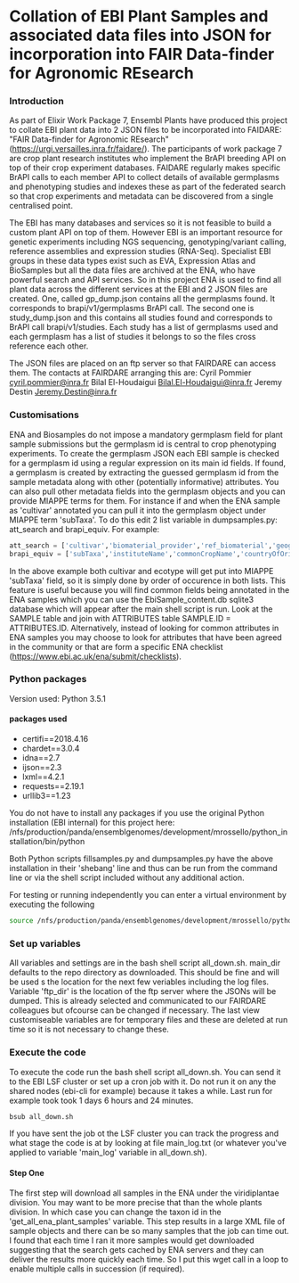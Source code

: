 # Collation of EBI Plant Samples and associated data files into JSON for incorporation into FAIR Data-finder for Agronomic REsearch

### Introduction

As part of Elixir Work Package 7, Ensembl Plants have produced this project to collate EBI plant data into 2 JSON files to be incorporated into FAIDARE: "FAIR Data-finder for Agronomic REsearch" (https://urgi.versailles.inra.fr/faidare/). The participants of work package 7 are crop plant research institutes who implement the BrAPI breeding API on top of their crop experiment databases. FAIDARE regularly makes specific BrAPI calls to each member API to collect details of available germplasms and phenotyping studies and indexes these as part of the federated search so that crop experiments and metadata can be discovered from a single centralised point.

The EBI has many databases and services so it is not feasible to build a custom plant API on top of them. However EBI is an important resource for genetic experiments including NGS sequencing, genotyping/variant calling, reference assemblies and expression studies (RNA-Seq). Specialist EBI groups in these data types exist such as EVA, Expression Atlas and BioSamples but all the data files are archived at the ENA, who have powerful search and API services. So in this project ENA is used to find all plant data across the different services at the EBI and 2 JSON files are created. One, called gp_dump.json contains all the germplasms found. It corresponds to brapi/v1/germplasms BrAPI call. The second one is study_dump.json and this contains all studies found and corresponds to BrAPI call brapi/v1/studies. Each study has a list of germplasms used and each germplasm has a list of studies it belongs to so the files cross reference each other. 

The JSON files are placed on an ftp server so that FAIRDARE can access them. The contacts at FAIRDARE arranging this are:
Cyril Pommier <cyril.pommier@inra.fr>
Bilal El-Houdaigui <Bilal.El-Houdaigui@inra.fr>
Jeremy Destin <Jeremy.Destin@inra.fr>

### Customisations

ENA and Biosamples do not impose a mandatory germplasm field for plant sample submissions but the germplasm id is central to crop phenotyping experiments. To create the germplasm JSON each EBI sample is checked for a germplasm id using a regular expression on its main id fields. If found, a germplasm is created by extracting the guessed germplasm id from the sample metadata along with other (potentially informative) attributes. You can also pull other metadata fields into the germplasm objects and you can provide MIAPPE terms for them. For instance if and when the ENA sample as 'cultivar' annotated you can pull it into the germplasm object under MIAPPE term 'subTaxa'. To do this edit 2 list variable in dumpsamples.py: att_search and brapi_equiv. For example:
```python
att_search = ['cultivar','biomaterial_provider','ref_biomaterial','geographic location (country and/or sea)','ecotype']
brapi_equiv = ['subTaxa','instituteName','commonCropName','countryOfOriginCode','subTaxa'] 
```
In the above example both cultivar and ecotype will get put into MIAPPE 'subTaxa' field, so it is simply done by order of occurence in both lists. This feature is useful because you will find common fields being annotated in the ENA samples which you can use the EbiSample_content.db sqlite3 database which will appear after the main shell script is run. Look at the SAMPLE table and join with ATTRIBUTES table SAMPLE.ID = ATTRIBUTES.ID. Alternatively, instead of looking for common attributes in ENA samples you may choose to look for attributes that have been agreed in the community or that are form a specific ENA checklist (https://www.ebi.ac.uk/ena/submit/checklists).

### Python packages
Version used: Python 3.5.1

#### packages used
* certifi==2018.4.16
* chardet==3.0.4
* idna==2.7
* ijson==2.3
* lxml==4.2.1
* requests==2.19.1
* urllib3==1.23

You do not have to install any packages if you use the original Python installation (EBI internal) for this project here:
/nfs/production/panda/ensemblgenomes/development/mrossello/python_installation/bin/python

Both Python scripts fillsamples.py and dumpsamples.py have the above installation in their 'shebang' line and thus can be run from the command line or via the shell script included without any additional action. 

For testing or running independently you can enter a virtual environment by executing the following
```bash
source /nfs/production/panda/ensemblgenomes/development/mrossello/python_installation/bin/activate
```

### Set up variables
All variables and settings are in the bash shell script all_down.sh.
main_dir defaults to the repo directory as downloaded. This should be fine and will be used s the location for the next few veriables including the log files.
Variable 'ftp_dir' is the location of the ftp server where the JSONs will be dumped. This is already selected and communicated to our FAIRDARE colleagues but ofcourse can be changed if necessary. 
The last view customiseable variables are for temporary files and these are deleted at run time so it is not necessary to change these.

### Execute the code

To execute the code run the bash shell script all_down.sh. You can send it to the EBI LSF cluster or set up a cron job with it. Do not run it on any the shared nodes (ebi-cli for example) because it takes a while. Last run for example took took 1 days 6 hours and 24 minutes.
```bash
bsub all_down.sh
```
If you have sent the job ot the LSF cluster you can track the progress and what stage the code is at by looking at file main_log.txt (or whatever you've applied to variable 'main_log' variable in all_down.sh). 

#### Step One
The first step will download all samples in the ENA under the viridiplantae division. You may want to be more precise that than the whole plants division. In which case you can change the taxon id in the 'get_all_ena_plant_samples' variable. This step results in a large XML file of sample objects and there can be so many samples that the job can time out. I found that each time I ran it more samples would get downloaded suggesting that the search gets cached by ENA servers and they can deliver the results more quickly each time. So I put this wget call in a loop to enable multiple calls in succession (if required).


